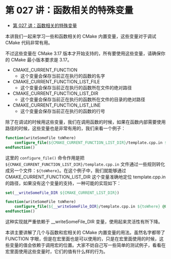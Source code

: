 # 第 027 讲：函数相关的特殊变量
- [第 027 讲：函数相关的特殊变量](#第-027-讲函数相关的特殊变量)

本讲我们一起来学习一些和函数相关的 CMake 内置变量，这些变量对于调试 CMake 代码非常有用。

不过这些变量在 CMake 3.17 版本才开始支持的，所有要使用这些变量，请确保你的 CMake 最小版本要求是 3.17。

- CMAKE_CURRENT_FUNCTION
    - 这个变量会保存当前正在执行的函数的名字
- CMAKE_CURRENT_FUNCTION_LIST_FILE
    - 这个变量会保存当前正在执行的函数所在文件的绝对路径
- CMAKE_CURRENT_FUNCTION_LIST_DIR
    - 这个变量会保存当前正在执行的函数所在文件的目录的绝对路径
- CMAKE_CURRENT_FUNCTION_LIST_LINE
    - 这个变量会保存当前正在执行的函数的行号

除了在调试的时候用这些变量，我们在调用函数的时候，如果在函数内部需要使用路径的时候，这些变量也是非常有用的，我们来看一个例子：
```cmake
function(writeSomeFile toWhere)
    configure_file(${CMAKE_CURRENT_FUNCTION_LIST_DIR}/template.cpp.in ${toWhere} @ONLY)
endfunction()
```

这里的 ```configure_file()``` 命令作用是把 ```${CMAKE_CURRENT_FUNCTION_LIST_DIR}/template.cpp.in``` 文件通过一些规则转化成另一个文件：```${toWhere}```。在这个例子中，我们就能够通过 CMAKE_CURRENT_FUNCTION_LIST_DIR 这个变量准确地定位 template.cpp.in 的路径，如果没有这个变量的支持，一种可能的实现如下：
```cmake
set(__writeSomeFile_DIR ${CMAKE_CURRENT_LIST_DIR})

function(writeSomeFile toWhere)
    configure_file(${__writeSomeFile_DIR}/template.cpp.in ${toWhere} @ONLY)
endfunction()
```

这种实现就严重依赖于 __writeSomeFile_DIR 变量，使用起来灵活性有所下降。

本讲主要讲解了几个与函数和宏相关的 CMake 内置变量的用法。虽然名字都带了 FUNCTION 字眼，但是在宏里面也是可以使用的，只是在宏里面使用的时候，这些变量的值会依赖于调用宏的位置。大家不妨自己写一些简单的测试例子，看看在宏里面使用这些变量时，它们的值有什么样的行为。